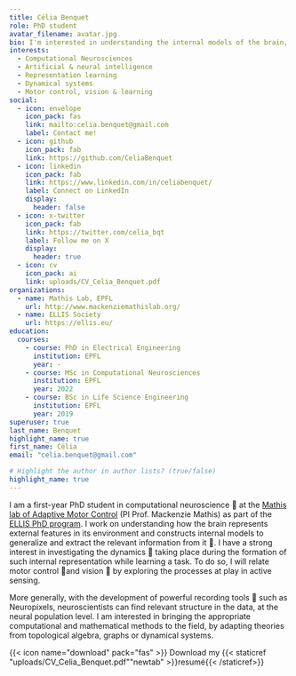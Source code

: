 ```yaml
---
title: Célia Benquet
role: PhD student
avatar_filename: avatar.jpg
bio: I'm interested in understanding the internal models of the brain, related to higher processings such as learning or decision-making. 
interests:
  - Computational Neurosciences
  - Artificial & neural intelligence
  - Representation learning
  - Dynamical systems
  - Motor control, vision & learning
social:
  - icon: envelope
    icon_pack: fas
    link: mailto:celia.benquet@gmail.com
    label: Contact me!
  - icon: github
    icon_pack: fab
    link: https://github.com/CeliaBenquet
  - icon: linkedin
    icon_pack: fab
    link: https://www.linkedin.com/in/celiabenquet/
    label: Connect on LinkedIn
    display:
      header: false
  - icon: x-twitter
    icon_pack: fab
    link: https://twitter.com/celia_bqt
    label: Follow me on X
    display:
      header: true
  - icon: cv
    icon_pack: ai
    link: uploads/CV_Celia_Benquet.pdf
organizations:
  - name: Mathis Lab, EPFL
    url: http://www.mackenziemathislab.org/
  - name: ELLIS Society
    url: https://ellis.eu/
education:
  courses:
    - course: PhD in Electrical Engineering
      institution: EPFL
      year: -
    - course: MSc in Computational Neurosciences
      institution: EPFL
      year: 2022
    - course: BSc in Life Science Engineering
      institution: EPFL
      year: 2019
superuser: true
last_name: Benquet
highlight_name: true
first_name: Célia
email: "celia.benquet@gmail.com"

# Highlight the author in author lists? (true/false)
highlight_name: true
---
```


I am a first-year PhD student in computational neuroscience 🧠 at the [Mathis lab of Adaptive Motor Control](http://www.mackenziemathislab.org/) (PI Prof. Mackenzie Mathis) as part of the [ELLIS PhD program](https://ellis.eu/). I work on understanding how the brain represents external features in its environment and constructs internal models to generalize and extract the relevant information from it 🧩. I have a strong interest in investigating the dynamics 💫 taking place during the formation of such internal representation while learning a task. To do so, I will relate motor control 💪and vision 👀 by exploring the processes at play in active sensing. 

More generally, with the development of powerful recording tools 📡 such as Neuropixels, neuroscientists can find relevant structure in the data, at the neural population level. I am interested in bringing the appropriate computational and mathematical methods to the field, by adapting theories from topological algebra, graphs or dynamical systems.

{{< icon name="download" pack="fas" >}} Download my {{< staticref "uploads/CV_Celia_Benquet.pdf""newtab" >}}resumé{{< /staticref>}}